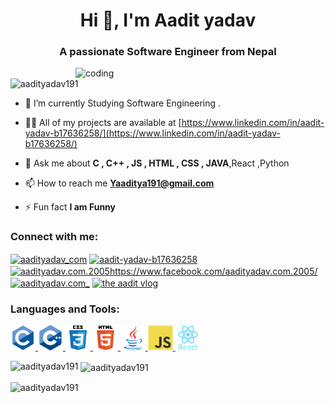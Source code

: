 <h1 align="center">Hi 👋, I'm Aadit yadav</h1>
<h3 align="center">A passionate Software Engineer from Nepal</h3>
<img align="right" alt="coding" width="400" src="https://camo.githubusercontent.com/cae12fddd9d6982901d82580bdf321d81fb299141098ca1c2d4891870827bf17/68747470733a2f2f6d69726f2e6d656469756d2e636f6d2f6d61782f313336302f302a37513379765349765f7430696f4a2d5a2e676966 " >
<p align="left"> <img src="https://komarev.com/ghpvc/?username=aadityadav191&label=Profile%20views&color=0e75b6&style=flat" alt="aadityadav191" /> </p>

- 🌱 I’m currently Studying Software Engineering .

- 👨‍💻 All of my projects are available at [https://www.linkedin.com/in/aadit-yadav-b17636258/](https://www.linkedin.com/in/aadit-yadav-b17636258/)

- 💬 Ask me about **C , C++ , JS , HTML , CSS , JAVA**,React ,Python

- 📫 How to reach me **Yaaditya191@gmail.com**

- ⚡ Fun fact **I am Funny**

<h3 align="left">Connect with me:</h3>
<p align="left">
<a href="https://twitter.com/aadityadav_com" target="blank"><img align="center" src="https://raw.githubusercontent.com/rahuldkjain/github-profile-readme-generator/master/src/images/icons/Social/twitter.svg" alt="aadityadav_com" height="30" width="40" /></a>
<a href="https://linkedin.com/in/aadit-yadav-b17636258" target="blank"><img align="center" src="https://raw.githubusercontent.com/rahuldkjain/github-profile-readme-generator/master/src/images/icons/Social/linked-in-alt.svg" alt="aadit-yadav-b17636258" height="30" width="40" /></a>
<a href="https://fb.com/aadityadav.com.2005https://www.facebook.com/aadityadav.com.2005/" target="blank"><img align="center" src="https://raw.githubusercontent.com/rahuldkjain/github-profile-readme-generator/master/src/images/icons/Social/facebook.svg" alt="aadityadav.com.2005https://www.facebook.com/aadityadav.com.2005/" height="30" width="40" /></a>
<a href="https://instagram.com/aadityadav.com_" target="blank"><img align="center" src="https://raw.githubusercontent.com/rahuldkjain/github-profile-readme-generator/master/src/images/icons/Social/instagram.svg" alt="aadityadav.com_" height="30" width="40" /></a>
<a href="https://www.youtube.com/c/the aadit vlog" target="blank"><img align="center" src="https://raw.githubusercontent.com/rahuldkjain/github-profile-readme-generator/master/src/images/icons/Social/youtube.svg" alt="the aadit vlog" height="30" width="40" /></a>
</p>

<h3 align="left">Languages and Tools:</h3>
<p align="left"> <a href="https://www.cprogramming.com/" target="_blank" rel="noreferrer"> <img src="https://raw.githubusercontent.com/devicons/devicon/master/icons/c/c-original.svg" alt="c" width="40" height="40"/> </a> <a href="https://www.w3schools.com/cpp/" target="_blank" rel="noreferrer"> <img src="https://raw.githubusercontent.com/devicons/devicon/master/icons/cplusplus/cplusplus-original.svg" alt="cplusplus" width="40" height="40"/> </a> <a href="https://www.w3schools.com/css/" target="_blank" rel="noreferrer"> <img src="https://raw.githubusercontent.com/devicons/devicon/master/icons/css3/css3-original-wordmark.svg" alt="css3" width="40" height="40"/> </a> <a href="https://www.w3.org/html/" target="_blank" rel="noreferrer"> <img src="https://raw.githubusercontent.com/devicons/devicon/master/icons/html5/html5-original-wordmark.svg" alt="html5" width="40" height="40"/> </a> <a href="https://www.java.com" target="_blank" rel="noreferrer"> <img src="https://raw.githubusercontent.com/devicons/devicon/master/icons/java/java-original.svg" alt="java" width="40" height="40"/> </a> <a href="https://developer.mozilla.org/en-US/docs/Web/JavaScript" target="_blank" rel="noreferrer"> <img src="https://raw.githubusercontent.com/devicons/devicon/master/icons/javascript/javascript-original.svg" alt="javascript" width="40" height="40"/> </a> <a href="https://reactjs.org/" target="_blank" rel="noreferrer"> <img src="https://raw.githubusercontent.com/devicons/devicon/master/icons/react/react-original-wordmark.svg" alt="react" width="40" height="40"/> </a> </p>

<p><img align="left" src="https://github-readme-stats.vercel.app/api/top-langs?username=aadityadav191&show_icons=true&locale=en&layout=compact" alt="aadityadav191" /></p>

<p>&nbsp;<img align="center" src="https://github-readme-stats.vercel.app/api?username=aadityadav191&show_icons=true&locale=en" alt="aadityadav191" /></p>

<p><img align="center" src="https://github-readme-streak-stats.herokuapp.com/?user=aadityadav191&" alt="aadityadav191" /></p>
